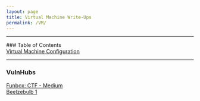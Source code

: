 ```yaml
---
layout: page
title: Virtual Machine Write-Ups
permalink: /VM/
---
```


<hr>
### Table of Contents<br>
<a href="{{ site.baseurl }}/setup">Virtual Machine Configuration</a><br>
<hr>

### VulnHubs

 <a href="{{ site.baseurl }}/funbox4">Funbox: CTF - Medium</a><br>
 <a href="{{ site.baseurl }}/beelzebulb">Beelzebulb 1</a><br>
